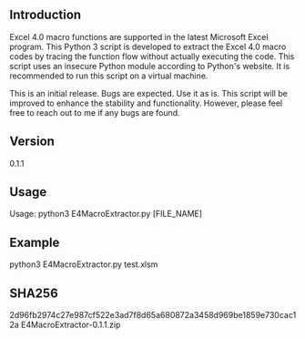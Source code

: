 ## Introduction

Excel 4.0 macro functions are supported in the latest Microsoft Excel program. This Python 3 script is developed to extract the Excel 4.0 macro codes by tracing the function flow without actually executing the code. This script uses an insecure Python module according to Python's website. It is recommended to run this script on a virtual machine.

This is an initial release. Bugs are expected. Use it as is. This script will be improved to enhance the stability and functionality. However, please feel free to reach out to me if any bugs are found.

## Version
0.1.1

## Usage
Usage: python3 E4MacroExtractor.py [FILE_NAME]

## Example
python3 E4MacroExtractor.py test.xlsm

## SHA256
2d96fb2974c27e987cf522e3ad7f8d65a680872a3458d969be1859e730cac12a  E4MacroExtractor-0.1.1.zip
